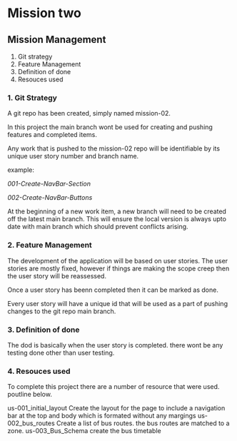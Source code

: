 # Mission two 
## Mission Management
1. Git strategy
2. Feature Management
3. Definition of done
4. Resouces used

### 1. Git Strategy
A git repo has been created, simply named mission-02.

In this project the main branch wont be used for creating and pushing features and completed items.

Any work that is pushed to the mission-02 repo will be identifiable by its unique user story number and branch name.

example:

 _001-Create-NavBar-Section_

 _002-Create-NavBar-Buttons_

 At the beginning of a new work item, a new branch will need to be created off the latest main branch. This will ensure the local version is always upto date with main branch  which should prevent conflicts arising.

### 2. Feature Management

The development of the application will be based on user stories. The user stories are mostly fixed, however if things are making the scope creep then the user story will be reassessed.

Once a user story has beenn completed then it can be marked as done.

Every user story will have a unique id that will be used as a part of pushing changes to the git repo main branch.

### 3. Definition of done
The dod is basically when the user story is completed. there wont be any testing done other than user testing.

### 4. Resouces used

To complete this project there are a number of resource that were used. poutline below.

us-001_initial_layout
Create the layout for the page to include a navigation bar at the top and body which is formated without any margings
us-002_bus_routes
Create a list of bus routes. the bus routes are matched to a zone.
us-003_Bus_Schema
create the bus timetable